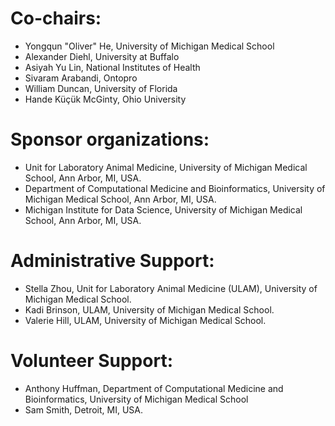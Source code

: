 # Co-chairs: 
- Yongqun "Oliver" He, University of Michigan Medical School
- Alexander Diehl, University at Buffalo
- Asiyah Yu Lin, National Institutes of Health
- Sivaram Arabandi, Ontopro
- William Duncan, University of Florida
- Hande Küçük McGinty, Ohio University

# Sponsor organizations:  
- Unit for Laboratory Animal Medicine, University of Michigan Medical School, Ann Arbor, MI, USA.
- Department of Computational Medicine and Bioinformatics, University of Michigan Medical School, Ann Arbor, MI, USA. 
- Michigan Institute for Data Science, University of Michigan Medical School, Ann Arbor, MI, USA.  

# Administrative Support:  
- Stella Zhou, Unit for Laboratory Animal Medicine (ULAM), University of Michigan Medical School.
- Kadi Brinson, ULAM, University of Michigan Medical School.
- Valerie Hill, ULAM, University of Michigan Medical School. 

# Volunteer Support:  
- Anthony Huffman, Department of Computational Medicine and Bioinformatics, University of Michigan Medical School 
- Sam Smith, Detroit, MI, USA. 

